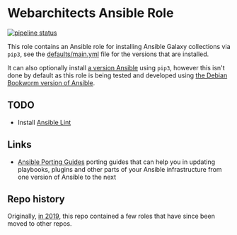 # Webarchitects Ansible Role

[![pipeline status](https://git.coop/webarch/ansible/badges/master/pipeline.svg)](https://git.coop/webarch/ansible/-/commits/master)

This role contains an Ansible role for installing Ansible Galaxy collections via `pip3`, see the [defaults/main.yml](defaults/main.yml) file for the versions that are installed. 

It can also optionally install [a version Ansible](https://pypi.org/project/ansible-core/#history) using `pip3`, however this isn't done by default as this role is being tested and developed using [the Debian Bookworm version of Ansible](https://packages.debian.org/bookworm/ansible-core).

## TODO

* Install [Ansible Lint](https://ansible-lint.readthedocs.io/en/latest/)

## Links

* [Ansible Porting Guides](https://docs.ansible.com/ansible/devel/porting_guides/porting_guides.html) porting guides that can help you in updating playbooks, plugins and other parts of your Ansible infrastructure from one version of Ansible to the next

## Repo history

Originally, [in 2019](https://git.coop/webarch/ansible/-/tree/archive2019), this repo contained a few roles that have since been moved to other repos.
